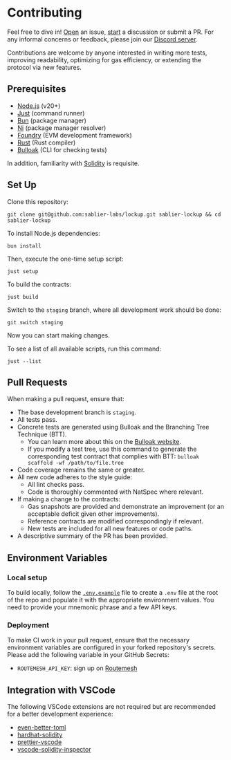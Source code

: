 <!-- If you modify this file, remember to update it in the other EVM repos, too! -->

# Contributing

Feel free to dive in! [Open](../../issues/new) an issue, [start](../../discussions/new) a discussion or submit a PR. For
any informal concerns or feedback, please join our [Discord server](https://discord.gg/bSwRCwWRsT).

Contributions are welcome by anyone interested in writing more tests, improving readability, optimizing for gas
efficiency, or extending the protocol via new features.

## Prerequisites

- [Node.js](https://nodejs.org) (v20+)
- [Just](https://github.com/casey/just) (command runner)
- [Bun](https://bun.sh) (package manager)
- [Ni](https://github.com/antfu-collective/ni) (package manager resolver)
- [Foundry](https://github.com/foundry-rs/foundry) (EVM development framework)
- [Rust](https://rust-lang.org/tools/install) (Rust compiler)
- [Bulloak](https://bulloak.dev) (CLI for checking tests)

In addition, familiarity with [Solidity](https://soliditylang.org) is requisite.

## Set Up

Clone this repository:

```shell
git clone git@github.com:sablier-labs/lockup.git sablier-lockup && cd sablier-lockup
```

To install Node.js dependencies:

```shell
bun install
```

Then, execute the one-time setup script:

```shell
just setup
```

To build the contracts:

```shell
just build
```

Switch to the `staging` branch, where all development work should be done:

```shell
git switch staging
```

Now you can start making changes.

To see a list of all available scripts, run this command:

```shell
just --list
```

## Pull Requests

When making a pull request, ensure that:

- The base development branch is `staging`.
- All tests pass.
- Concrete tests are generated using Bulloak and the Branching Tree Technique (BTT).
  - You can learn more about this on the [Bulloak website](https://bulloak.dev).
  - If you modify a test tree, use this command to generate the corresponding test contract that complies with BTT:
    `bulloak scaffold -wf /path/to/file.tree`
- Code coverage remains the same or greater.
- All new code adheres to the style guide:
  - All lint checks pass.
  - Code is thoroughly commented with NatSpec where relevant.
- If making a change to the contracts:
  - Gas snapshots are provided and demonstrate an improvement (or an acceptable deficit given other improvements).
  - Reference contracts are modified correspondingly if relevant.
  - New tests are included for all new features or code paths.
- A descriptive summary of the PR has been provided.

## Environment Variables

### Local setup

To build locally, follow the [`.env.example`](./.env.example) file to create a `.env` file at the root of the repo and
populate it with the appropriate environment values. You need to provide your mnemonic phrase and a few API keys.

### Deployment

To make CI work in your pull request, ensure that the necessary environment variables are configured in your forked
repository's secrets. Please add the following variable in your GitHub Secrets:

- `ROUTEMESH_API_KEY`: sign up on [Routemesh](https://routeme.sh/)

## Integration with VSCode

The following VSCode extensions are not required but are recommended for a better development experience:

- [even-better-toml](https://marketplace.visualstudio.com/items?itemName=tamasfe.even-better-toml)
- [hardhat-solidity](https://marketplace.visualstudio.com/items?itemName=NomicFoundation.hardhat-solidity)
- [prettier-vscode](https://marketplace.visualstudio.com/items?itemName=esbenp.prettier-vscode)
- [vscode-solidity-inspector](https://marketplace.visualstudio.com/items?itemName=PraneshASP.vscode-solidity-inspector)
